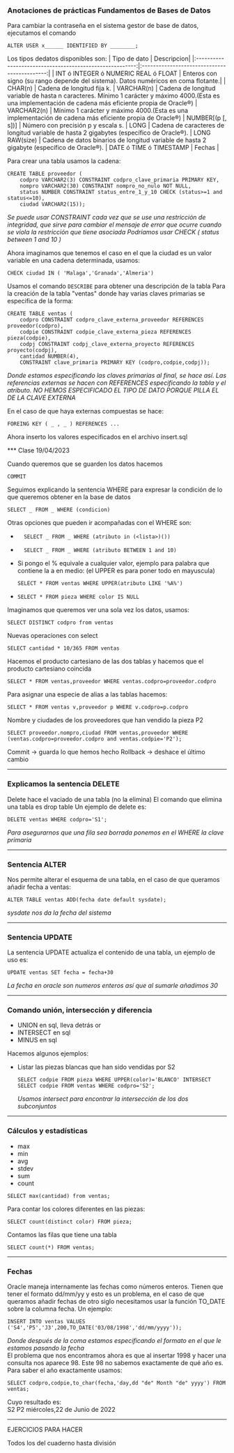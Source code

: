 ### Anotaciones de prácticas Fundamentos de Bases de Datos
Para cambiar la contraseña en el sistema gestor de base de datos, ejecutamos el comando
``` 
ALTER USER x______ IDENTIFIED BY ________;
```

Los tipos dedatos disponibles son:
| Tipo de dato | Descripcion| 
|:--------------------------------------------------------:|:--------------------------------------------:|
| INT ó INTEGER ó NUMERIC REAL ó FLOAT | Enteros con signo (su rango depende del sistema). Datos numéricos en coma flotante.|
| CHAR(n) | Cadena de longitud fija k.
| VARCHAR(n) |  Cadena de longitud variable de hasta n caracteres. Mínimo 1 carácter y máximo 4000.(Esta es una implementación de cadena más eficiente propia de Oracle®)
| VARCHAR2(n) | Mínimo 1 carácter y máximo 4000.(Esta es una implementación de cadena más eficiente propia de Oracle®)
| NUMBER[(p [, s])] | Número con precisión p y escala s.
| LONG | Cadena de caracteres de longitud variable de hasta 2 gigabytes (específico de Oracle®).
| LONG RAW(size) | Cadena de datos binarios de longitud variable de hasta 2 gigabyte (específico de Oracle®).
| DATE ó TIME ó TIMESTAMP | Fechas |

Para crear una tabla usamos la cadena: 
```
CREATE TABLE proveedor (
    codpro VARCHAR2(3) CONSTRAINT codpro_clave_primaria PRIMARY KEY,
    nompro VARCHAR2(30) CONSTRAINT nompro_no_nulo NOT NULL,
    status NUMBER CONSTRAINT status_entre_1_y_10 CHECK (status>=1 and status<=10),
    ciudad VARCHAR2(15));
```
*Se puede usar CONSTRAINT cada vez que se use una restricción de integridad, que sirve para cambiar el mensaje de error que ocurre cuando se viola la restricción que tiene asociada* 
*Podríamos usar CHECK ( status between 1 and 10 )*  

Ahora imaginamos que tenemos el caso en el que la ciudad es un valor variable en una cadena determinada, usamos: 
```
CHECK ciudad IN ( 'Malaga','Granada','Almeria')
```
Usamos el comando `DESCRIBE` para obtener una descripción de la tabla 
Para la creación de la tabla "ventas" donde hay varias claves primarias se especifica de la forma: 
```
CREATE TABLE ventas (
    codpro CONSTRAINT codpro_clave_externa_proveedor REFERENCES  proveedor(codpro),
    codpie CONSTRAINT codpie_clave_externa_pieza REFERENCES  pieza(codpie),
    codpj CONSTRAINT codpj_clave_externa_proyecto REFERENCES proyecto(codpj),
    cantidad NUMBER(4),
    CONSTRAINT clave_primaria PRIMARY KEY (codpro,codpie,codpj));
```
*Donde estamos especificando las claves primarias al final, se hace así. Las referencias externas se hacen con REFERENCES especificando la tabla y el atributo. NO HEMOS ESPECIFICADO EL TIPO DE DATO PORQUE PILLA EL DE LA CLAVE EXTERNA*  

En el caso de que haya externas compuestas se hace: 
```
FOREING KEY ( _ , _ ) REFERENCES ...
```
Ahora inserto los valores especificados en el archivo insert.sql  

*** Clase 19/04/2023

Cuando queremos que se guarden los datos hacemos 
```
COMMIT
```
Seguimos explicando la sentencia WHERE para expresar la condición de lo que queremos obtener en la base de datos
```
SELECT _ FROM _ WHERE (condicion)
```
Otras opciones que pueden ir acompañadas con el WHERE son:  
* ```
    SELECT _ FROM _ WHERE (atributo in (<lista>)())
    ```
* ```
    SELECT _ FROM _ WHERE (atributo BETWEEN 1 and 10)
    ``` 
* Si pongo el % equivale a cualquier valor, ejemplo para palabra que contiene la a en medio: (el UPPER es para poner todo en mayuscula)
    ```
    SELECT * FROM ventas WHERE UPPER(atributo LIKE '%A%')
    ```
*   ```
    SELECT * FROM pieza WHERE color IS NULL
    ```
Imaginamos que queremos ver una sola vez los datos, usamos: 
```
SELECT DISTINCT codpro from ventas
```
Nuevas operaciones con select
```
SELECT cantidad * 10/365 FROM ventas
```
Hacemos el producto cartesiano de las dos tablas y hacemos que el producto cartesiano coincida
```
SELECT * FROM ventas,proveedor WHERE ventas.codpro=proveedor.codpro
```
Para asignar una especie de alias a las tablas hacemos:
```
SELECT * FROM ventas v,proveedor p WHERE v.codpro=p.codpro
```
Nombre y ciudades de los proveedores que han vendido la pieza P2
```
SELECT proveedor.nompro,ciudad FROM ventas,proveedor WHERE (ventas.codpro=proveedor.codpro and ventas.codpie='P2');
```  
Commit -> guarda lo que hemos hecho
Rollback -> deshace el último cambio  

-----------------
### Explicamos la sentencia DELETE
Delete hace el vaciado de una tabla (no la elimina)
El comando que elimina una tabla es drop table
Un ejemplo de delete es:
```
DELETE ventas WHERE codpro='S1';
```
*Para asegurarnos que una fila sea borrada ponemos en el WHERE la clave primaria*

-----------------
### Sentencia ALTER 
Nos permite alterar el esquema de una tabla, en el caso de que queramos añadir fecha a ventas:
```
ALTER TABLE ventas ADD(fecha date default sysdate);
```
*sysdate nos da la fecha del sistema*

-----------------
### Sentencia UPDATE
La sentencia UPDATE actualiza el contenido de una tabla, un ejemplo de uso es:
```
UPDATE ventas SET fecha = fecha+30
```
*La fecha en oracle son numeros enteros así que al sumarle añadimos 30*

---------------
### Comando unión, intersección y diferencia
* UNION en sql, lleva detrás or
* INTERSECT en sql
* MINUS en sql  

Hacemos algunos ejemplos: 
* Listar las piezas blancas que han sido vendidas por S2 
    ```
    SELECT codpie FROM pieza WHERE UPPER(color)='BLANCO' INTERSECT SELECT codpie FROM ventas WHERE codpro='S2';
    ```
    *Usamos intersect para encontrar la intersección de los dos subconjuntos*

---------------
### Cálculos y estadísticas
* max
* min
* avg
* stdev
* sum
* count
```
SELECT max(cantidad) from ventas;
```
Para contar los colores diferentes en las piezas: 
```
SELECT count(distinct color) FROM pieza;
```
Contamos las filas que tiene una tabla
```
SELECT count(*) FROM ventas;
```

------------------
### Fechas 
Oracle maneja internamente las fechas como números enteros. Tienen que tener el formato dd/mm/yy y esto es un problema, en el caso de que queramos añadir fechas de otro siglo necesitamos usar la función TO_DATE sobre la columna fecha. Un ejemplo:
```
INSERT INTO ventas VALUES ('S4','P5','J3',200,TO_DATE('03/08/1998','dd/mm/yyyy'));
```
*Donde después de la coma estamos especificando el formato en el que le estamos pasando la fecha*  
El problema que nos encontramos ahora es que al insertar 1998 y hacer una consulta nos aparece 98. Este 98 no sabemos exactamente de qué año es. Para saber el año exactamente usamos:
```
SELECT codpro,codpie,to_char(fecha,'day,dd "de" Month "de" yyyy') FROM ventas;
```
Cuyo resultado es:  
S2  P2  miércoles,22 de Junio      de 2022

----------
EJERCICIOS PARA HACER
 
Todos los del cuaderno hasta división